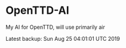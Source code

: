 # OpenTTD-AI
My AI for OpenTTD, will use primarily air

Latest backup: Sun Aug 25 04:01:01 UTC 2019
